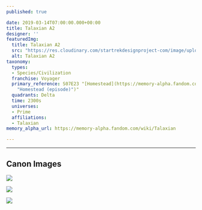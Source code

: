 ```yaml
---
published: true

date: 2019-03-14T07:00:00.000+00:00
title: Talaxian A2
designer: ''
featuredImg:
  title: Talaxian A2
  src: "https://res.cloudinary.com/startrekdesignproject-com/image/upload/v1568235992/TalaxianB.png"
  alt: Talaxian A2
taxonomy:
  types:
  - Species/Civilization
  franchise: Voyager
  primary_reference: S07E23 "[Homestead](https://memory-alpha.fandom.com/wiki/Homestead
    "Homestead (episode)")"
  quadrants: Delta
  time: 2300s
  universes:
  - Prime
  affiliations:
  - Talaxian
memory_alpha_url: https://memory-alpha.fandom.com/wiki/Talaxian

---
```

___
## Canon Images

![](https://res.cloudinary.com/startrekdesignproject-com/image/upload/v1568235992/Talaxian-logo_-Homestead-_6.jpg)

![](https://res.cloudinary.com/startrekdesignproject-com/image/upload/v1568235992/Talaxian-logo_-Homestead-_23.jpg)

![](https://res.cloudinary.com/startrekdesignproject-com/image/upload/v1568235992/Talaxian-logo_-Homestead-_25.jpg)